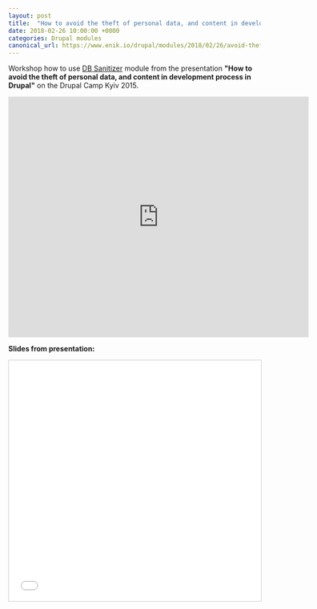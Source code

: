 ```yaml
---
layout: post
title:  "How to avoid the theft of personal data, and content in development process in Drupal"
date: 2018-02-26 10:00:00 +0000
categories: Drupal modules
canonical_url: https://www.enik.io/drupal/modules/2018/02/26/avoid-theft-data.html
---
```


Workshop how to use [DB Sanitizer](https://www.drupal.org/project/db_sanitizer) module from the presentation 
**"How to avoid the theft of personal data, and content in development process in Drupal"** on the Drupal Camp Kyiv 2015.

<iframe width="600" height="480" src="https://www.youtube.com/embed/HgVZm0cxC0I?start=11520" frameborder="0" allow="accelerometer; autoplay; encrypted-media; gyroscope; picture-in-picture" allowfullscreen></iframe>

**Slides from presentation:**
<iframe width="600" height="480" src="//www.slideshare.net/slideshow/embed_code/key/hKiDmzXapcNAFp" frameborder="0" marginwidth="0" marginheight="0" scrolling="no" style="border:1px solid #CCC; border-width:1px; margin-bottom:5px; max-width: 100%;" allowfullscreen> </iframe>
